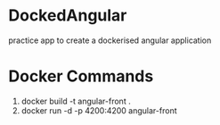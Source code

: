 # DockedAngular
practice app to create a dockerised angular application


# Docker Commands

1. docker build -t angular-front .
2. docker run -d -p 4200:4200 angular-front